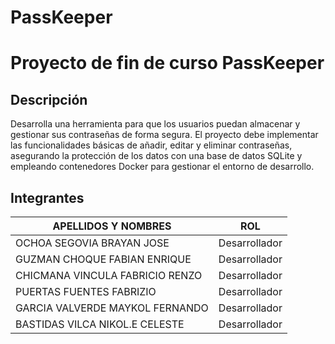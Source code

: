 # PassKeeper
# Proyecto de fin de curso PassKeeper
## Descripción 
Desarrolla una herramienta para que los usuarios puedan almacenar y gestionar sus contraseñas de forma segura. El proyecto debe implementar las funcionalidades básicas de añadir, editar y eliminar contraseñas, asegurando la protección de los datos con una base de datos SQLite y empleando contenedores Docker para gestionar el entorno de desarrollo.
## Integrantes 
| APELLIDOS Y NOMBRES | ROL |
|------------------------------|-----|
| OCHOA SEGOVIA BRAYAN JOSE | Desarrollador |
| GUZMAN CHOQUE FABIAN ENRIQUE | Desarrollador |
| CHICMANA VINCULA FABRICIO RENZO | Desarrollador |
| PUERTAS FUENTES FABRIZIO | Desarrollador |
| GARCIA VALVERDE MAYKOL FERNANDO | Desarrollador |
| BASTIDAS VILCA NIKOL.E CELESTE | Desarrollador |
